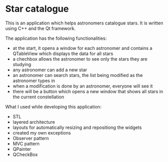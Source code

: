 Star catalogue
===============

This is an application which helps astronomers catalogue stars. It is written using C++ and the Qt framework. 

The application has the following functionalities:
  * at the start, it opens a window for each astronomer and contains a QTableView which displays the data for all stars
  * a chechbox allows the astronomer to see only the stars they are studying
  * any astronomer can add a new star
  * an astronomer can search stars, the list being modified as the astronomer types in
  * when a modification is done by an astronomer, everyone will see it
  * there will be a button which opens a new window that shows all stars in the current constellation
  
What I used while developing this application:
  * STL
  * layered architecture
  * layouts for automatically resizing and repositiong the widgets
  * created my own exceptions
  * Observer pattern
  * MVC pattern
  * QPainter
  * QCheckBox

